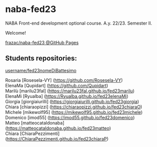 # naba-fed23
NABA Front-end development optional course. A.y. 22/23. Semester II.

Welcome!

[frazac/naba-fed23 @GitHub Pages](https://frazac.github.io/naba-fed23/)

## Students repositories:
[username/fed23nomeDiBattesimo](https://username.github.io/fed23nomeDiBattesimo/)

Rosaria   [Rosesela-VY] (https://github.com/Rosesela-VY)  
ElenaMa   [Qupidart] (https://github.com/Qupidart)  
Marilù    [marilu23fal] (https://marilu23fal.github.io/fed23marilu)  
ElenaMi   [Ryualba] (https://Ryualba.github.io/fed23elenaMi)  
Giorgia   [giorgiaiurilli] (https://giorgiaiurilli.github.io/fed23giorgia)  
Chiara    [chiaraopizzi] (https://chiaraopizzi.github.io/fed23chiaraO)  
Michele   [mikewolf95] (https://mikewolf95.github.io/fed23michele)  
Domenico  [imod55] (https://imod55.github.io/fed23domenico)  
Matteo    [matteocataldonaba] (https://matteocataldonaba.github.io/fed23matteo)  
Chiara    [ChiaraPezzimenti] (https://ChiaraPezzimenti.github.io/fed23chiaraP)  
